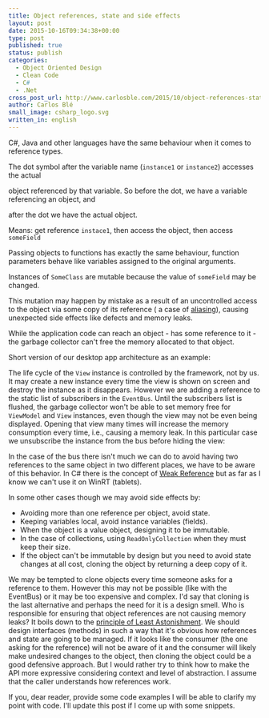 ```yaml
---
title: Object references, state and side effects
layout: post
date: 2015-10-16T09:34:38+00:00
type: post
published: true
status: publish
categories:
  - Object Oriented Design
  - Clean Code
  - C#
  - .Net
cross_post_url: http://www.carlosble.com/2015/10/object-references-state-and-side-effects/
author: Carlos Blé
small_image: csharp_logo.svg
written_in: english
---
```

C#, Java and other languages have the same behaviour when it comes to reference types.

<script src="https://gist.github.com/trikitrok/10bc0953de73897f577e3c69b1142e36.js"></script>

The dot symbol after the variable name (`instance1` or `instance2`) accesses the actual
  
object referenced by that variable. So before the dot, we have a variable referencing an object, and
  
after the dot we have the actual object.

<script src="https://gist.github.com/trikitrok/206e4d745f2aed7e9dc9f87d465c8679.js"></script>

Means: get reference `instace1`, then access the object, then access `someField`

Passing objects to functions has exactly the same behaviour, function parameters behave like variables assigned to the original arguments.

<script src="https://gist.github.com/trikitrok/3a49b9f20cd89c226f6cdeecb2ffe880.js"></script>

Instances of `SomeClass` are mutable because the value of `someField` may be changed.
  
This mutation may happen by mistake as a result of an uncontrolled access to the object via some copy of its reference ( a case of [aliasing](https://en.wikipedia.org/wiki/Aliasing_(computing))), causing unexpected side effects like defects and memory leaks.
  
While the application code can reach an object - has some reference to it - the garbage collector can't free the memory allocated to that object. 

Short version of our desktop app architecture as an example:

<script src="https://gist.github.com/trikitrok/48fcdf88c57df50d3c7a510afedf4e4b.js"></script>

The life cycle of the `View` instance is controlled by the framework, not by us. It may create a new instance every time the view is shown on screen and destroy the instance as it disappears. However we are adding a reference to the static list of subscribers in the `EventBus`. Until the subscribers list is flushed, the garbage collector won't be able to set memory free for `ViewModel` and `View` instances, even though the view may not be even being displayed. Opening that view many times will increase the memory consumption every time, i.e., causing a memory leak. In this particular case we unsubscribe the instance from the bus before hiding the view:

<script src="https://gist.github.com/trikitrok/e0e44c713365200b3826198133e8a1bc.js"></script>

In the case of the bus there isn't much we can do to avoid having two references to the same object in two different places, we have to be aware of this behavior. In C# there is the concept of <a href="https://msdn.microsoft.com/en-us/library/ms404247(v=vs.110).aspx" >Weak Reference</a> but as far as I know we can't use it on WinRT (tablets).

In some other cases though we may avoid side effects by:

  - Avoiding more than one reference per object, avoid state.
  - Keeping variables local, avoid instance variables (fields).
  - When the object is a value object, designing it to be immutable.
  - In the case of collections, using `ReadOnlyCollection` when they must keep their size.
  - If the object can't be immutable by design but you need to avoid state changes at all cost, cloning the object by returning a deep copy of it.

We may be tempted to clone objects every time someone asks for a reference to them. However this may not be possible (like with the EventBus) or it may be too expensive and complex. I'd say that cloning is the last alternative and perhaps the need for it is a design smell. Who is responsible for ensuring that object references are not causing memory leaks? It boils down to the [principle of Least Astonishment](http://wiki.c2.com/?PrincipleOfLeastAstonishment). We should design interfaces (methods) in such a way that it's obvious how references and state are going to be managed. If it looks like the consumer (the one asking for the reference) will not be aware of it and the consumer will likely make undesired changes to the object, then cloning the object could be a good defensive approach. But I would rather try to think how to make the API more expressive considering context and level of abstraction. I assume that the caller understands how references work.

If you, dear reader, provide some code examples I will be able to clarify my point with code. I'll update this post if I come up with some snippets.
